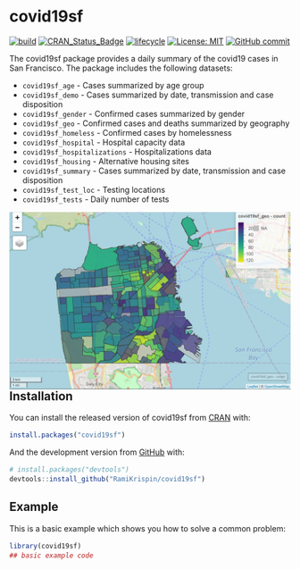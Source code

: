 
<!-- README.md is generated from README.Rmd. Please edit that file -->

# covid19sf

<!-- badges: start -->

[![build](https://github.com/RamiKrispin/covid19sf/workflows/build/badge.svg)](https://github.com/RamiKrispin/covid19sf/actions)
[![CRAN\_Status\_Badge](https://www.r-pkg.org/badges/version/covid19sf)](https://cran.r-project.org/package=covid19sf)
[![lifecycle](https://img.shields.io/badge/lifecycle-experimental-orange.svg)](https://www.tidyverse.org/lifecycle/#experimental)
[![License:
MIT](https://img.shields.io/badge/License-MIT-blue.svg)](https://opensource.org/licenses/MIT)
[![GitHub
commit](https://img.shields.io/github/last-commit/RamiKrispin/covid19sf)](https://github.com/RamiKrispin/covid19sf/commit/master)
<!-- badges: end -->

The covid19sf package provides a daily summary of the covid19 cases in
San Francisco. The package includes the following datasets:

  - `covid19sf_age` - Cases summarized by age group
  - `covid19sf_demo` - Cases summarized by date, transmission and case
    disposition
  - `covid19sf_gender` - Confirmed cases summarized by gender
  - `covid19sf_geo` - Confirmed cases and deaths summarized by geography
  - `covid19sf_homeless` - Confirmed cases by homelessness
  - `covid19sf_hospital` - Hospital capacity data
  - `covid19sf_hospitalizations` - Hospitalizations data
  - `covid19sf_housing` - Alternative housing sites
  - `covid19sf_summary` - Cases summarized by date, transmission and
    case disposition
  - `covid19sf_test_loc` - Testing locations
  - `covid19sf_tests` - Daily number of tests

<a href='https://ramikrispin.github.io/covid19sf/index.html/'><img src='man/figures/map.png' align="right"  /></a>

## Installation

You can install the released version of covid19sf from
[CRAN](https://CRAN.R-project.org) with:

``` r
install.packages("covid19sf")
```

And the development version from [GitHub](https://github.com/) with:

``` r
# install.packages("devtools")
devtools::install_github("RamiKrispin/covid19sf")
```

## Example

This is a basic example which shows you how to solve a common problem:

``` r
library(covid19sf)
## basic example code
```

